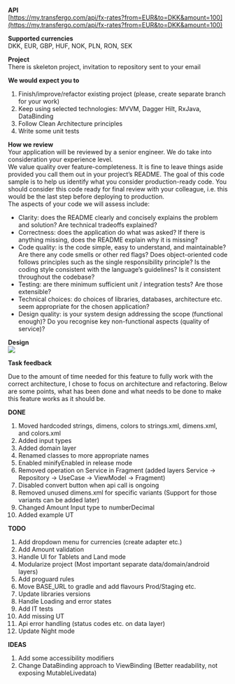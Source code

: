 
**API**  
[https://my.transfergo.com/api/fx-rates?from=EUR&to=DKK&amount=100](https://my.transfergo.com/api/fx-rates?from=EUR&to=DKK&amount=100)

**Supported currencies**  
DKK, EUR, GBP, HUF, NOK, PLN, RON, SEK

**Project**  
There is skeleton project, invitation to repository sent to your email 

**We would expect you to**  
1.  Finish/improve/refactor existing project (please, create separate branch for your work)
2.  Keep using selected technologies: MVVM, Dagger Hilt, RxJava, DataBinding
3.  Follow Clean Architecture principles
4.  Write some unit tests

**How we review**  
Your application will be reviewed by a senior engineer. We do take into consideration your experience level.  
We value quality over feature-completeness. It is fine to leave things aside provided you call them out in your project’s README. The goal of this code sample is to help us identify what you consider production-ready code. You should consider this code ready for final review with your colleague, i.e. this would be the last step before deploying to production.  
The aspects of your code we will assess include:  

-   Clarity: does the README clearly and concisely explains the problem and solution? Are technical tradeoffs explained?
-   Correctness: does the application do what was asked? If there is anything missing, does the README explain why it is missing?
-   Code quality: is the code simple, easy to understand, and maintainable? Are there any code smells or other red flags? Does object-oriented code follows principles such as the single responsibility principle? Is the coding style consistent with the language’s guidelines? Is it consistent throughout the codebase?
-   Testing: are there minimum sufficient unit / integration tests? Are those extensible?
-   Technical choices: do choices of libraries, databases, architecture etc. seem appropriate for the chosen application?
-   Design quality: is your system design addressing the scope (functional enough)? Do you recognise key non-functional aspects (quality of service)?

**Design**  
**![](https://github.com/TransferGo/android-trial-day/blob/master/698885ab-d97a-4c36-a86f-4907192db174.png)**


**Task feedback**

Due to the amount of time needed for this feature to fully work with the correct architecture, I chose to focus on architecture and refactoring. Below are some points, what has been done and what needs to be done to make this feature works as it should be.

**DONE** 
1. Moved hardcoded strings, dimens, colors to strings.xml, dimens.xml, and colors.xml
2. Added input types
3. Added domain layer
4. Renamed classes to more appropriate names 
5. Enabled minifyEnabled in release mode
6. Removed operation on Service in Fragment (added layers Service -> Repository -> UseCase -> ViewModel -> Fragment)
7. Disabled convert button when api call is ongoing
8. Removed unused dimens.xml for specific variants (Support for those variants can be added later)
9. Changed Amount Input type to numberDecimal
11. Added example UT

**TODO**
1. Add dropdown menu for currencies (create adapter etc.)
2. Add Amount validation
3. Handle UI for Tablets and Land mode
4. Modularize project (Most important separate data/domain/android layers)
5. Add proguard rules
6. Move BASE_URL to gradle and add flavours Prod/Staging etc.
7. Update libraries versions
8. Handle Loading and error states
9. Add IT tests
10. Add missing UT
11. Api error handling (status codes etc. on data layer)
12. Update Night mode

**IDEAS**
1. Add some accessibility modifiers
2. Change DataBinding approach to ViewBinding (Better readability, not exposing MutableLivedata)